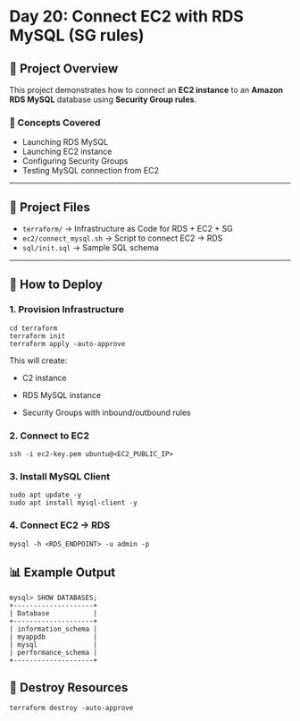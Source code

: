 # Day 20: Connect EC2 with RDS MySQL (SG rules)

## 📌 Project Overview
This project demonstrates how to connect an **EC2 instance** to an **Amazon RDS MySQL** database using **Security Group rules**.

### 🔑 Concepts Covered
- Launching RDS MySQL
- Launching EC2 instance
- Configuring Security Groups
- Testing MySQL connection from EC2

---

## 📂 Project Files
- `terraform/` → Infrastructure as Code for RDS + EC2 + SG
- `ec2/connect_mysql.sh` → Script to connect EC2 → RDS
- `sql/init.sql` → Sample SQL schema

---

## 🚀 How to Deploy

### 1. Provision Infrastructure
```
cd terraform
terraform init
terraform apply -auto-approve
```
This will create:

- C2 instance

- RDS MySQL instance

- Security Groups with inbound/outbound rules
### 2. Connect to EC2
```
ssh -i ec2-key.pem ubuntu@<EC2_PUBLIC_IP>
```
### 3. Install MySQL Client
```
sudo apt update -y
sudo apt install mysql-client -y
```
### 4. Connect EC2 → RDS
```
mysql -h <RDS_ENDPOINT> -u admin -p
```
## 📊 Example Output
```
mysql> SHOW DATABASES;
+--------------------+
| Database           |
+--------------------+
| information_schema |
| myappdb            |
| mysql              |
| performance_schema |
+--------------------+
```
## 🧹 Destroy Resources
```
terraform destroy -auto-approve
```

